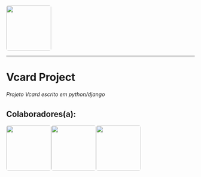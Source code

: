 <img style='width:120px; border-radius:5px;' src='https://w7.pngwing.com/pngs/732/982/png-transparent-vcard-apple-data-conversion-apple-logo-fruit-nut-data-thumbnail.png'>
<hr>
<h1>Vcard Project</h1>
<h6>Projeto Vcard escrito em python/django</h6>
<h2>Colaboradores(a):</h2>
<div style='display:flex;'>
<img style='width:120px; height:120px; border-radius:5px;'src='https://avatars.githubusercontent.com/u/94757087?v=4'>
<img style='width:120px; height:120px; border-radius:5px;' src='https://avatars.githubusercontent.com/u/103268344?v=4'>
<img style='width:120px; height:120px; border-radius:5px;' src='https://avatars.githubusercontent.com/u/104435948?v=4'>
</div>
